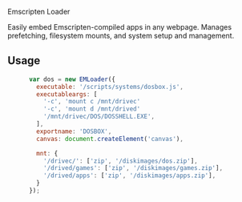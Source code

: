 Emscripten Loader

Easily embed Emscripten-compiled apps in any webpage.  Manages prefetching, filesystem mounts, and system setup and management.

Usage
-----
```javascript
      var dos = new EMLoader({
        executable: '/scripts/systems/dosbox.js',
        executableargs: [
          '-c', 'mount c /mnt/drivec'
          '-c', 'mount d /mnt/drived'
          '/mnt/drivec/DOS/DOSSHELL.EXE',
        ],
        exportname: 'DOSBOX',
        canvas: document.createElement('canvas'),

        mnt: {
          '/drivec/': ['zip', '/diskimages/dos.zip'],
          '/drived/games': ['zip', '/diskimages/games.zip'],
          '/drived/apps': ['zip', '/diskimages/apps.zip'],
        }
      });
```
